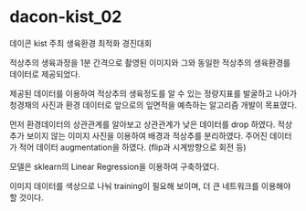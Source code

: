 # dacon-kist_02
데이콘 kist 주최 생육환경 최적화 경진대회

적상추의 생육과정을 1분 간격으로 촬영된 이미지와 그와 동일한
적상추의 생육환경를 데이터로 제공되었다.

제공된 데이터를 이용하여 적상추의 생육정도를 알 수 있는 정량지표를 발굴하고
나아가 청경채의 사진과 환경 데이터로 앞으로의 잎면적을 예측하는 알고리즘 개발이 목표였다.

먼저 환경데이터의 상관관계를 알아보고 상관관계가 낮은 데이터를 drop 하였다.
적상추가 보이지 않는 이미지 사진을 이용하여 배경과 적상추를 분리하였다.
주어진 데이터가 적어 데이터 augmentation을 하였다. (flip과 시계방향으로 회전 등)

모델은 sklearn의 Linear Regression을 이용하여 구축하였다.


이미지 데이터를 색상으로 나눠 training이 필요해 보이며, 더 큰 네트워크를 이용해야 할 것이다.
